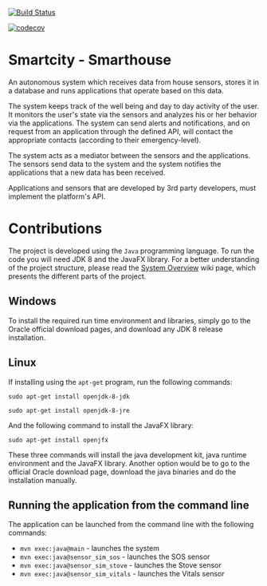 [![Build Status](https://travis-ci.org/TechnionYP5777/Smartcity-Smarthouse.svg?branch=master)](https://travis-ci.org/TechnionYP5777/Smartcity-Smarthouse)

[![codecov](https://codecov.io/gh/TechnionYP5777/Smartcity-Smarthouse/branch/master/graph/badge.svg)](https://codecov.io/gh/TechnionYP5777/Smartcity-Smarthouse)

# Smartcity - Smarthouse
An autonomous system which receives data from house sensors, stores it in a database and runs applications that operate based on this data.

The system keeps track of the well being and day to day activity of the user. It monitors the user's state via the sensors and analyzes his or her behavior via the applications. The system can send alerts and notifications, and on request from an application through the defined API, will contact the appropriate contacts (according to their emergency-level).

The system acts as a mediator between the sensors and the applications. The sensors send data to the system and the system notifies the applications that a new data has been received.

Applications and sensors that are developed by 3rd party developers, must implement the platform's API.

# Contributions
The project is developed using the `Java` programming language. To run the code you will need JDK 8 and the JavaFX library. For a better understanding of the project structure, please read the [System Overview](https://github.com/TechnionYP5777/Smartcity-Smarthouse/wiki/The-Smart-House-System-Overview) wiki page, which presents the different parts of the project.

## Windows
To install the required run time environment and libraries, simply go to the Oracle official download pages, and download any JDK 8 release installation.

## Linux
If installing using the `apt-get` program, run the following commands:

`sudo apt-get install openjdk-8-jdk`

`sudo apt-get install openjdk-8-jre`

And the following command to install the JavaFX library:

`sudo apt-get install openjfx`

These three commands will install the java development kit, java runtime environment and the JavaFX library. Another option would be to go to the official Oracle download page, download the java binaries and do the installation manually.

## Running the application from the command line
The application can be launched from the command line with the following commands:
- `mvn exec:java@main` - launches the system
- `mvn exec:java@sensor_sim_sos` - launches the SOS sensor
- `mvn exec:java@sensor_sim_stove` - launches the Stove sensor
- `mvn exec:java@sensor_sim_vitals` - launches the Vitals sensor

